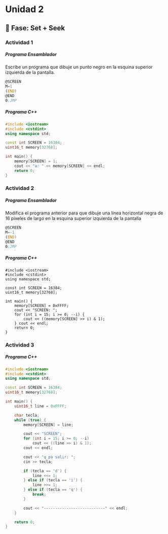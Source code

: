 # Unidad 2

## 🔎 Fase: Set + Seek

### Actividad 1

##### Programa Ensamblador
Escribe un programa que dibuje un punto negro en la esquina superior izquierda de la pantalla.
``` asm
@SCREEN
M=1
(END)
@END
0;JMP
```

##### Programa C++

``` c++
#include <iostream>
#include <cstdint>
using namespace std;

const int SCREEN = 16384;
uint16_t memory[32768];

int main() {
    memory[SCREEN] = 1;
    cout << "a: " << memory[SCREEN] << endl;
    return 0;
}

```

### Actividad 2

##### Programa Ensamblador
Modifica el programa anterior para que dibuje una línea horizontal negra de 16 pixeles de largo en la esquina superior izquierda de la pantalla

``` asm
@SCREEN
M=-1
(END)
@END
0;JMP
```

##### Programa C++

```
#include <iostream>
#include <cstdint>
using namespace std;

const int SCREEN = 16384;
uint16_t memory[32768];

int main() {
    memory[SCREEN] = 0xFFFF;
    cout << "SCREEN: ";
    for (int i = 15; i >= 0; --i) {
        cout << ((memory[SCREEN] >> i) & 1);
    } cout << endl;
    return 0;
}
```


### Actividad 3

##### Programa C++

``` c++
#include <iostream>
#include <cstdint>
using namespace std;

const int SCREEN = 16384;
uint16_t memory[32768];

int main() {
    uint16_t line = 0xFFFF;

    char tecla;
    while (true) {
        memory[SCREEN] = line;

        cout << "SCREEN";
        for (int i = 15; i >= 0; --i)
            cout << ((line >> i) & 1);
        cout << endl;

        cout << "q pa salir: ";
        cin >> tecla;

        if (tecla == 'd') {
            line <<= 1;
        } else if (tecla == 'i') {
            line >>= 1;
        } else if (tecla == 'q') {
            break;
        }

        cout << "---------------------------" << endl;
    }

    return 0;
}
```
